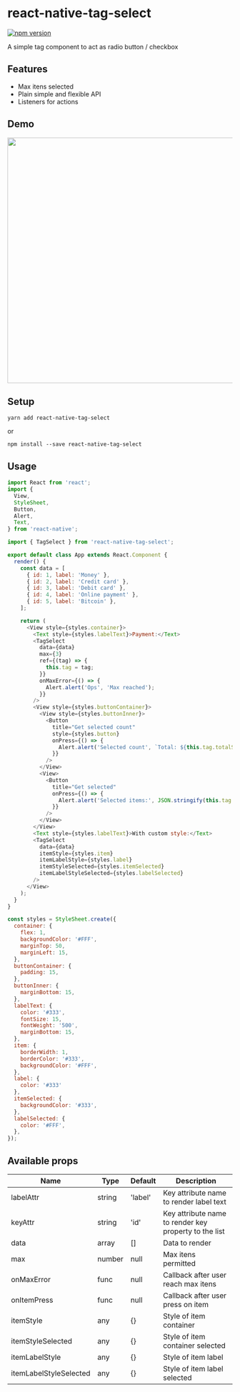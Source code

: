 # react-native-tag-select

[![npm version](https://badge.fury.io/js/react-native-tag-select.svg)](https://badge.fury.io/js/react-native-tag-select)

A simple tag component to act as radio button / checkbox

## Features

- Max itens selected
- Plain simple and flexible API
- Listeners for actions

## Demo

<p align="center">
<img src="https://raw.githubusercontent.com/rafaelmotta/react-native-tag-select/master/example.gif" height="550" />
</p>

## Setup

`yarn add react-native-tag-select`

or 

`npm install --save react-native-tag-select`

## Usage

```javascript
import React from 'react';
import {
  View,
  StyleSheet,
  Button,
  Alert,
  Text,
} from 'react-native';

import { TagSelect } from 'react-native-tag-select';

export default class App extends React.Component {
  render() {
    const data = [
      { id: 1, label: 'Money' },
      { id: 2, label: 'Credit card' },
      { id: 3, label: 'Debit card' },
      { id: 4, label: 'Online payment' },
      { id: 5, label: 'Bitcoin' },
    ];

    return (
      <View style={styles.container}>
        <Text style={styles.labelText}>Payment:</Text>
        <TagSelect
          data={data}
          max={3}
          ref={(tag) => {
            this.tag = tag;
          }}
          onMaxError={() => {
            Alert.alert('Ops', 'Max reached');
          }}
        />
        <View style={styles.buttonContainer}>
          <View style={styles.buttonInner}>
            <Button
              title="Get selected count"
              style={styles.button}
              onPress={() => {
                Alert.alert('Selected count', `Total: ${this.tag.totalSelected}`);
              }}
            />
          </View>
          <View>
            <Button
              title="Get selected"
              onPress={() => {
                Alert.alert('Selected items:', JSON.stringify(this.tag.itemsSelected));
              }}
            />
          </View>
        </View>
        <Text style={styles.labelText}>With custom style:</Text>
        <TagSelect
          data={data}
          itemStyle={styles.item}
          itemLabelStyle={styles.label}
          itemStyleSelected={styles.itemSelected}
          itemLabelStyleSelected={styles.labelSelected}
        />
      </View>
    );
  }
}

const styles = StyleSheet.create({
  container: {
    flex: 1,
    backgroundColor: '#FFF',
    marginTop: 50,
    marginLeft: 15,
  },
  buttonContainer: {
    padding: 15,
  },
  buttonInner: {
    marginBottom: 15,
  },
  labelText: {
    color: '#333',
    fontSize: 15,
    fontWeight: '500',
    marginBottom: 15,
  },
  item: {
    borderWidth: 1,
    borderColor: '#333',    
    backgroundColor: '#FFF',
  },
  label: {
    color: '#333'
  },
  itemSelected: {
    backgroundColor: '#333',
  },
  labelSelected: {
    color: '#FFF',
  },
});
```

## Available props

| Name | Type| Default | Description |
| --- | --- | --- | --- |
| labelAttr | string | 'label' | Key attribute name to render label text |
| keyAttr | string | 'id' | Key attribute name to render key property to the list  |
| data | array | [] | Data to render |
| max | number | null | Max itens permitted |
| onMaxError | func | null | Callback after user reach max itens |
| onItemPress | func | null | Callback after user press on item |
| itemStyle | any | {} | Style of item container |
| itemStyleSelected | any | {} | Style of item container selected |
| itemLabelStyle | any | {} | Style of item label |
| itemLabelStyleSelected | any | {} | Style of item label selected |

